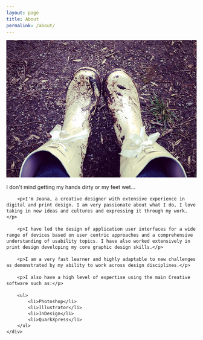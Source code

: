 ```yaml
---
layout: page
title: About
permalink: /about/
---
```

<div class="row jo-about">
	<div class="col-sm-6 jo-about-image">
		<img src="/images/jo-about.jpg" alt="Jo Castilho" title="Jo Castilho">
	</div>
	<div class="col-sm-6">
		<p class="quote">I don't mind getting my hands dirty or my feet wet&#8230;</p>

		<p>I'm Joana, a creative designer with extensive experience in digital and print design. I am very passionate about what I do, I love taking in new ideas and cultures and expressing it through my work.</p>

		<p>I have led the design of application user interfaces for a wide range of devices based on user centric approaches and a comprehensive understanding of usability topics. I have also worked extensively in print design developing my core graphic design skills.</p>

		<p>I am a very fast learner and highly adaptable to new challenges as demonstrated by my ability to work across design disciplines.</p>

		<p>I also have a high level of expertise using the main Creative software such as:</p>
	
		<ul>
			<li>Photoshop</li>
			<li>Illustrator</li>
			<li>InDesign</li>
			<li>QuarkXpress</li>
		</ul>
	</div>
</div>
